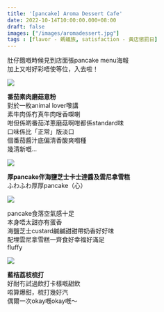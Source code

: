 ```yaml
---
title: '[pancake] Aroma Dessert Cafe'
date: 2022-10-14T10:00:00.000+08:00
draft: false
images: ["/images/aromadessert.jpg"]
tags : [flavor - 螞蟻族, satisfaction - 黃店懲罰日]
---
```


肚仔餓嘅時候見到店面張pancake menu海報  
加上又咁好彩唔使等位，入去啦！  

![](/images/aromadessert1.jpg)

**番茄素肉磨菇意粉**  
對於一枚animal lover嚟講  
素牛肉係冇真牛肉咁香㗎喇  
咁但係啲番茄洋蔥磨菇啊咁都係standard味  
口味係比「正常」版淡口  
個番茄醬汁底偏清香酸爽嗰種  
幾清新嘅...

![](/images/aromadessert.jpg)

**厚pancake伴海鹽芝士卡士達醬及雲尼拿雪糕**  
ふわふわ厚厚pancake（心）  

![](/images/aromadessert2.jpg)

pancake食落空氣感十足  
本身唔太甜亦有蛋香  
海鹽芝士custard鹹鹹甜甜帶奶香好好味  
配埋雲尼拿雪糕一齊食好幸福好滿足  
fluffy

![](/images/aromadessert3.jpg)

**藍桔荔枝梳打**  
好耐冇試過飲打卡樣嘅甜飲  
唔算爆甜，梳打幾好汽  
偶爾一次okay嘅okay嘅～  
